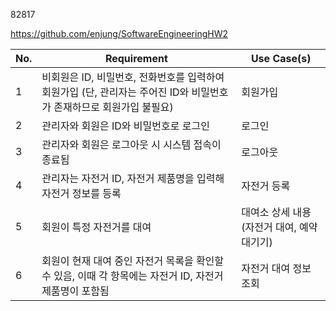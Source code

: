 82817

https://github.com/enjung/SoftwareEngineeringHW2

| No.| Requirement                                                                                               | Use Case(s) |
|----|-----------------------------------------------------------------------------------------------------------|-------------|
| 1  | 비회원은 ID, 비밀번호, 전화번호를 입력하여 회원가입 (단, 관리자는 주어진 ID와 비밀번호가 존재하므로 회원가입 불필요) |      회원가입       |
| 2  | 관리자와 회원은 ID와 비밀번호로 로그인                                                        |      로그인       |
| 3  | 관리자와 회원은 로그아웃 시 시스템 접속이 종료됨                                              |      로그아웃       |
| 4 | 관리자는 자전거 ID, 자전거 제품명을 입력해 자전거 정보를 등록 |      자전거 등록       |
| 5 | 회원이 특정 자전거를 대여         |  대여소 상세 내용(자전거 대여, 예약 대기기)       |
| 6 | 회원이 현재 대여 중인 자전거 목록을 확인할 수 있음, 이때 각 항목에는 자전거 ID, 자전거 제품명이 포함됨 | 자전거 대여 정보 조회            |